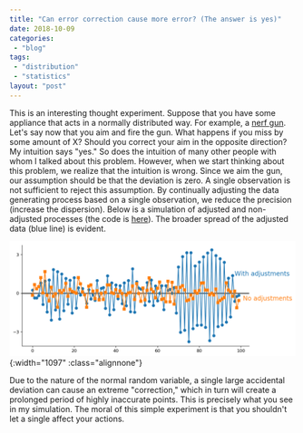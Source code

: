 ```yaml
---
title: "Can error correction cause more error? (The answer is yes)"
date: 2018-10-09
categories: 
 - "blog"
tags: 
 - "distribution"
 - "statistics"
layout: "post"
---
```


This is an interesting thought experiment. Suppose that you have some appliance that acts in a normally distributed way. For example, a [nerf gun](https://www.youtube.com/watch?v=uJgzam4c-0Y). Let's say now that you aim and fire the gun. What happens if you miss by some amount of X? Should you correct your aim in the opposite direction? My intuition says "yes." So does the intuition of many other people with whom I talked about this problem. However, when we start thinking about this problem, we realize that the intuition is wrong. Since we aim the gun, our assumption should be that the deviation is zero. A single observation is not sufficient to reject this assumption. By continually adjusting the data generating process based on a single observation, we reduce the precision (increase the dispersion).
Below is a simulation of adjusted and non-adjusted processes (the code is [here](https://gist.github.com/bgbg/be27992f5370e79e96d31c00a5f18adf)). The broader spread of the adjusted data (blue line) is evident.

![Two curves. Blues: high dispersion of values when adjustments are performed after every observation. Orange: smaller dispersion when no adjustments are done.](/assets/img/2018/10/adjustments1.png){:width="1097" :class="alignnone"}

Due to the nature of the normal random variable, a single large accidental deviation can cause an extreme "correction," which in turn will create a prolonged period of highly inaccurate points. This is precisely what you see in my simulation.
The moral of this simple experiment is that you shouldn't let a single affect your actions.

 

